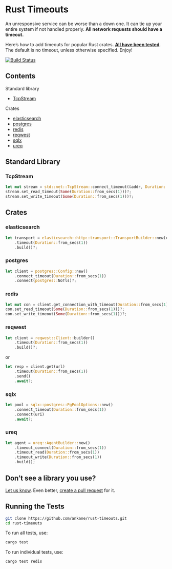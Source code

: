 # Rust Timeouts

An unresponsive service can be worse than a down one. It can tie up your entire system if not handled properly. **All network requests should have a timeout.**

Here’s how to add timeouts for popular Rust crates. **[All have been tested](src)**. The default is no timeout, unless otherwise specified. Enjoy!

[![Build Status](https://github.com/ankane/rust-timeouts/workflows/build/badge.svg?branch=master)](https://github.com/ankane/rust-timeouts/actions)

## Contents

Standard library

- [TcpStream](#tcpstream)

Crates

- [elasticsearch](#elasticsearch)
- [postgres](#postgres)
- [redis](#redis)
- [reqwest](#reqwest)
- [sqlx](#sqlx)
- [ureq](#ureq)

## Standard Library

### TcpStream

```rust
let mut stream = std::net::TcpStream::connect_timeout(&addr, Duration::from_secs(1))?;
stream.set_read_timeout(Some(Duration::from_secs(1)))?;
stream.set_write_timeout(Some(Duration::from_secs(1)))?;
```

## Crates

### elasticsearch

```rust
let transport = elasticsearch::http::transport::TransportBuilder::new(conn_pool)
    .timeout(Duration::from_secs(1))
    .build()?;
```

### postgres

```rust
let client = postgres::Config::new()
    .connect_timeout(Duration::from_secs(1))
    .connect(postgres::NoTls)?;
```

### redis

```rust
let mut con = client.get_connection_with_timeout(Duration::from_secs(1))?;
con.set_read_timeout(Some(Duration::from_secs(1)))?;
con.set_write_timeout(Some(Duration::from_secs(1)))?;
```

### reqwest

```rust
let client = reqwest::Client::builder()
    .timeout(Duration::from_secs(1))
    .build()?;
```

or

```rust
let resp = client.get(url)
    .timeout(Duration::from_secs(1))
    .send()
    .await?;
```

### sqlx

```rust
let pool = sqlx::postgres::PgPoolOptions::new()
    .connect_timeout(Duration::from_secs(1))
    .connect(uri)
    .await?;
```

### ureq

```rust
let agent = ureq::AgentBuilder::new()
    .timeout_connect(Duration::from_secs(1))
    .timeout_read(Duration::from_secs(1))
    .timeout_write(Duration::from_secs(1))
    .build();
```

## Don’t see a library you use?

[Let us know](https://github.com/ankane/rust-timeouts/issues/new). Even better, [create a pull request](https://github.com/ankane/rust-timeouts/pulls) for it.

## Running the Tests

```sh
git clone https://github.com/ankane/rust-timeouts.git
cd rust-timeouts
```

To run all tests, use:

```sh
cargo test
```

To run individual tests, use:

```sh
cargo test redis
```
